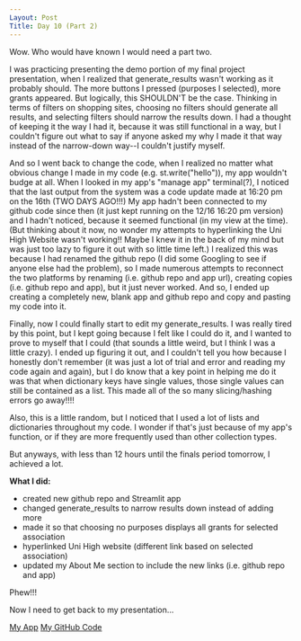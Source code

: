 ```yaml
---
Layout: Post
Title: Day 10 (Part 2)
---
```


Wow. Who would have known I would need a part two.

I was practicing presenting the demo portion of my final project presentation, when I realized that generate_results wasn't working as it probably should.
The more buttons I pressed (purposes I selected), more grants appeared. But logically, this SHOULDN'T be the case.
Thinking in terms of filters on shopping sites, choosing no filters should generate all results, and selecting filters should narrow the results down.
I had a thought of keeping it the way I had it, because it was still functional in a way, but I couldn't figure out what to say if anyone asked my why I made it that way instead of the narrow-down way--I couldn't justify myself.

And so I went back to change the code, when I realized no matter what obvious change I made in my code (e.g. st.write("hello")), my app wouldn't budge at all.
When I looked in my app's "manage app" terminal(?), I noticed that the last output from the system was a code update made at 16:20 pm on the 16th (TWO DAYS AGO!!!)
My app hadn't been connected to my github code since then (it just kept running on the 12/16 16:20 pm version) and I hadn't noticed, because it seemed functional (in my view at the time).
(But thinking about it now, no wonder my attempts to hyperlinking the Uni High Website wasn't working!! Maybe I knew it in the back of my mind but was just too lazy to figure it out with so little time left.)
I realized this was because I had renamed the github repo (I did some Googling to see if anyone else had the problem), so I made numerous attempts to reconnect the two platforms by renaming (i.e. github repo and app url), creating copies (i.e. github repo and app), but it just never worked.
And so, I ended up creating a completely new, blank app and github repo and copy and pasting my code into it.

Finally, now I could finally start to edit my generate_results.
I was really tired by this point, but I kept going because I felt like I could do it, and I wanted to prove to myself that I could (that sounds a little weird, but I think I was a little crazy).
I ended up figuring it out, and I couldn't tell you how because I honestly don't remember (it was just a lot of trial and error and reading my code again and again),
but I do know that a key point in helping me do it was that when dictionary keys have single values, those single values can still be contained as a list. This made all of the so many slicing/hashing errors go away!!!!

Also, this is a little random, but I noticed that I used a lot of lists and dictionaries throughout my code. I wonder if that's just because of my app's function, or if they are more frequently used than other collection types. 

But anyways, with less than 12 hours until the finals period tomorrow, I achieved a lot.


**What I did:**
- created new github repo and Streamlit app
- changed generate_results to narrow results down instead of adding more
- made it so that choosing no purposes displays all grants for selected association
- hyperlinked Uni High website (different link based on selected association)
- updated my About Me section to include the new links (i.e. github repo and app)

Phew!!!

Now I need to get back to my presentation...

[My App](https://uni-high-grant-matcher.streamlit.app/)
[My GitHub Code](https://github.com/irenekim08/uni-high-grant-matcher/blob/0be51685bf12b21604955373cb2e0e4e583c41e1/streamlit_app.py)
